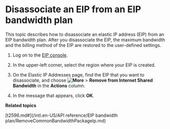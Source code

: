 # Disassociate an EIP from an EIP bandwidth plan

This topic describes how to disassociate an elastic IP address \(EIP\) from an EIP bandwidth plan. After you disassociate the EIP, the maximum bandwidth and the billing method of the EIP are restored to the user-defined settings.

1.  Log on to the [EIP console](https://vpc.console.aliyun.com/eip).

2.  In the upper-left corner, select the region where your EIP is created.

3.  On the Elastic IP Addresses page, find the EIP that you want to disassociate, and choose **![More](https://static-aliyun-doc.oss-cn-hangzhou.aliyuncs.com/assets/img/en-US/1382169951/p143776.png)** \> **Remove from Internet Shared Bandwidth** in the **Actions** column.

4.  In the message that appears, click **OK**.


**Related topics**  


[t2596.md\#](/intl.en-US/API reference/EIP bandwidth plan/RemoveCommonBandwidthPackageIp.md)

